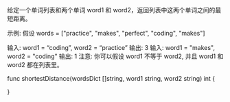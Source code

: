 给定一个单词列表和两个单词 word1 和 word2，返回列表中这两个单词之间的最短距离。

示例:
假设 words = ["practice", "makes", "perfect", "coding", "makes"]

输入: word1 = “coding”, word2 = “practice”
输出: 3
输入: word1 = "makes", word2 = "coding"
输出: 1
注意:
你可以假设 word1 不等于 word2, 并且 word1 和 word2 都在列表里。



func shortestDistance(wordsDict []string, word1 string, word2 string) int {

}